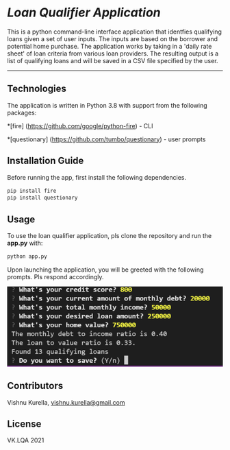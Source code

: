 # *Loan Qualifier Application*

This is a python command-line interface application that identfies qualifying loans given a set of user inputs.  The inputs are based on the borrower and potential home purchase.  The application works by taking in a 'daily rate sheet' of loan criteria from various loan providers.  The resulting output is a list of qualifying loans and will be saved in a CSV file specified by the user.

---

## Technologies

The application is written in Python 3.8 with support from the following packages:  

*[fire] (https://github.com/google/python-fire) - CLI

*[questionary] (https://github.com/tumbo/questionary) - user prompts


## Installation Guide

Before running the app, first install the following dependencies.

```python
pip install fire
pip install questionary
```

## Usage

To use the loan qualifier application, pls clone the repository and run the **app.py** with:
```python
python app.py
```

Upon launching the application, you will be greeted with the following prompts.  Pls respond accordingly.

![Loan Qualifier Prompts](Images/Loan_Qualifier_App.PNG)

## Contributors
Vishnu Kurella, vishnu.kurella@gmail.com

## License
VK.LQA 2021

